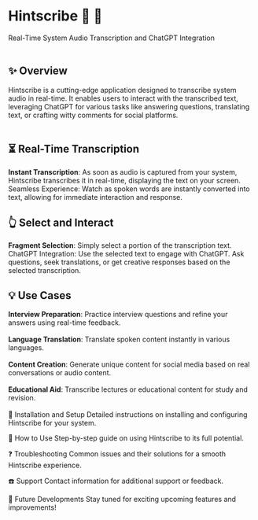 # Hintscribe :microphone: :speech_balloon:
Real-Time System Audio Transcription and ChatGPT Integration<br>
<br>
## :sparkles: Overview
Hintscribe is a cutting-edge application designed to transcribe system audio in real-time. It enables users to interact with the transcribed text, leveraging ChatGPT for various tasks like answering questions, translating text, or crafting witty comments for social platforms.<br>
<br>
## :hourglass_flowing_sand: Real-Time Transcription
**Instant Transcription**: As soon as audio is captured from your system, Hintscribe transcribes it in real-time, displaying the text on your screen.
Seamless Experience: Watch as spoken words are instantly converted into text, allowing for immediate interaction and response.<br>
## :point_up_2: Select and Interact
**Fragment Selection**: Simply select a portion of the transcription text.
ChatGPT Integration: Use the selected text to engage with ChatGPT. Ask questions, seek translations, or get creative responses based on the selected transcription.<br>
## :bulb: Use Cases
**Interview Preparation**: Practice interview questions and refine your answers using real-time feedback.<br><br>
**Language Translation**: Translate spoken content instantly in various languages.<br><br>
**Content Creation**: Generate unique content for social media based on real conversations or audio content.<br><br>
**Educational Aid**: Transcribe lectures or educational content for study and revision.<br><br>
:wrench: Installation and Setup
Detailed instructions on installing and configuring Hintscribe for your system.

:book: How to Use
Step-by-step guide on using Hintscribe to its full potential.

:question: Troubleshooting
Common issues and their solutions for a smooth Hintscribe experience.

:phone: Support
Contact information for additional support or feedback.

:star2: Future Developments
Stay tuned for exciting upcoming features and improvements!
